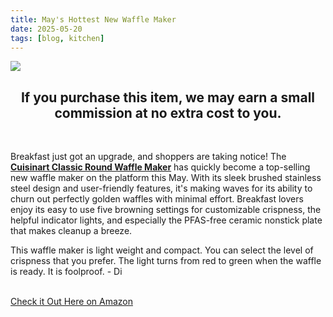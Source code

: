 ```yaml
---
title: May's Hottest New Waffle Maker
date: 2025-05-20
tags: [blog, kitchen]
---
```

<div id="post-image">
<a href="https://amzn.to/438rhar" target="_blank"><img src="https://m.media-amazon.com/images/I/71ELWFHiAwL._AC_SL1500_.jpg"></a>
  <center><h2 id="post-disclosure">If you purchase this item, we may earn a small commission at no extra cost to you.</h2></center>
</div> <br />

Breakfast just got an upgrade, and shoppers are taking notice! The <b><a href="https://amzn.to/438rhar" target="_blank">Cuisinart Classic Round Waffle Maker</a></b> has quickly become a top-selling new waffle maker on the platform this May. With its sleek brushed stainless steel design and user-friendly features, it's making waves for its ability to churn out perfectly golden waffles with minimal effort. Breakfast lovers enjoy its easy to use five browning settings for customizable crispness, the helpful indicator lights, and especially the PFAS-free ceramic nonstick plate that makes cleanup a breeze.

<p id="post-quote">This waffle maker is light weight and compact. You can select the level of crispness that you prefer. The light turns from red to green when the waffle is ready. It is foolproof. - Di</p> <br />

<div id="post-button"><a href="https://amzn.to/438rhar" target="_blanket">Check it Out Here on Amazon</a></div>

<br /><br />
